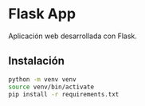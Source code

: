 # Flask App

Aplicación web desarrollada con Flask.

## Instalación

```bash
python -m venv venv
source venv/bin/activate
pip install -r requirements.txt
